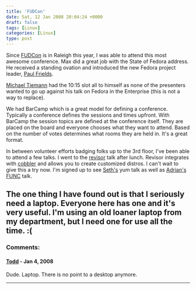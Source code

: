 ```yaml
---
title: 'FUDCon'
date: Sat, 12 Jan 2008 20:04:24 +0000
draft: false
tags: [Linux]
categories: [Linux]
type: post
---
```


Since [FUDCon](http://fedoraproject.org/wiki/FUDCon/FUDConF9) is in Raleigh this year, I was able to attend this most awesome conference. Max did a great job with the State of Fedora address. He received a standing ovation and introduced the new Fedora project leader, [Paul Frields](http://fedoraproject.org/wiki/PaulWFrields).

[Michael Tiemann](http://people.redhat.com/tiemann/) had the 10:15 slot all to himself as none of the presenters wanted to go up against his talk on Fedora in the Enterprise (this is not a way to replace).

We had BarCamp which is a great model for defining a conference. Typically a conference defines the sessions and times upfront. With BarCamp the session topics are defined at the conference itself. They are placed on the board and everyone chooses what they want to attend. Based on the number of votes determines what rooms they are held in. It's a great format.

In between volunteer efforts badging folks up to the 3rd floor, I've been able to attend a few talks. I went to the [revisor](http://revisor.fedoraunity.org/) talk after lunch. Revisor integrates with [cobbler](http://cobbler.et.redhat.com/) and allows you to create customized distros. I can't wait to give this a try now. I'm signed up to see [Seth's](http://skvidal.wordpress.com/) yum talk as well as [Adrian's](http://adrianlikins.com/) [FUNC](https://fedorahosted.org/func/) talk.

The one thing I have found out is that I seriously need a laptop. Everyone here has one and it's very useful. I'm using an old loaner laptop from my department, but I need one for use all the time. :(
---
### Comments:
#### [Todd](http://www.dma.org/cgi-bin/cgiwrap/tw/toddblog "taw@pobox.com") - <time datetime="2008-01-17 01:37:01">Jan 4, 2008</time>

Dude. Laptop. There is no point to a desktop anymore.
<hr />
